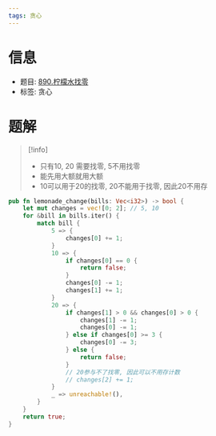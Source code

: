 ```yaml
---
tags: 贪心
---
```


# 信息
* 题目: [890.柠檬水找零](https://leetcode.cn/problems/lemonade-change/)
* 标签: 贪心

# 题解

> [!info]
> - 只有10, 20 需要找零, 5不用找零
> - 能先用大额就用大额
> - 10可以用于20的找零, 20不能用于找零, 因此20不用存

```rust
pub fn lemonade_change(bills: Vec<i32>) -> bool {
    let mut changes = vec![0; 2]; // 5, 10
    for &bill in bills.iter() {
        match bill {
            5 => {
                changes[0] += 1;
            }
            10 => {
                if changes[0] == 0 {
                    return false;
                }
                changes[0] -= 1;
                changes[1] += 1;
            }
            20 => {
                if changes[1] > 0 && changes[0] > 0 {
                    changes[1] -= 1;
                    changes[0] -= 1;
                } else if changes[0] >= 3 {
                    changes[0] -= 3;
                } else {
                    return false;
                }
                // 20参与不了找零, 因此可以不用存计数
                // changes[2] += 1;
            }
            _ => unreachable!(),
        }
    }
    return true;
}
```